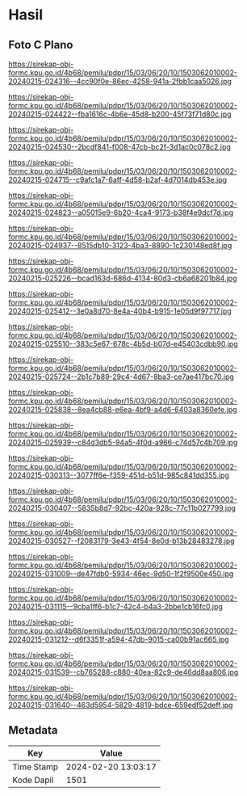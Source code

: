 # Hasil

## Foto C Plano

https://sirekap-obj-formc.kpu.go.id/4b68/pemilu/pdpr/15/03/06/20/10/1503062010002-20240215-024316--4cc90f0e-86ec-4258-941a-2fbb1caa5026.jpg

https://sirekap-obj-formc.kpu.go.id/4b68/pemilu/pdpr/15/03/06/20/10/1503062010002-20240215-024422--fba1616c-4b6e-45d8-b200-45f73f71d80c.jpg

https://sirekap-obj-formc.kpu.go.id/4b68/pemilu/pdpr/15/03/06/20/10/1503062010002-20240215-024530--2bcdf841-f008-47cb-bc2f-3d1ac0c078c2.jpg

https://sirekap-obj-formc.kpu.go.id/4b68/pemilu/pdpr/15/03/06/20/10/1503062010002-20240215-024715--c9afc1a7-6aff-4d58-b2af-4d7014db453e.jpg

https://sirekap-obj-formc.kpu.go.id/4b68/pemilu/pdpr/15/03/06/20/10/1503062010002-20240215-024823--a05015e9-6b20-4ca4-9173-b38f4e9dcf7d.jpg

https://sirekap-obj-formc.kpu.go.id/4b68/pemilu/pdpr/15/03/06/20/10/1503062010002-20240215-024937--8515db10-3123-4ba3-8890-1c230148ed8f.jpg

https://sirekap-obj-formc.kpu.go.id/4b68/pemilu/pdpr/15/03/06/20/10/1503062010002-20240215-025226--bcad163d-686d-4134-80d3-cb6a68201b84.jpg

https://sirekap-obj-formc.kpu.go.id/4b68/pemilu/pdpr/15/03/06/20/10/1503062010002-20240215-025412--3e0a8d70-8e4a-40b4-b915-1e05d9f97717.jpg

https://sirekap-obj-formc.kpu.go.id/4b68/pemilu/pdpr/15/03/06/20/10/1503062010002-20240215-025510--383c5e67-678c-4b5d-b07d-e45403cdbb90.jpg

https://sirekap-obj-formc.kpu.go.id/4b68/pemilu/pdpr/15/03/06/20/10/1503062010002-20240215-025724--2b1c7b89-29c4-4d67-8ba3-ce7ae417bc70.jpg

https://sirekap-obj-formc.kpu.go.id/4b68/pemilu/pdpr/15/03/06/20/10/1503062010002-20240215-025838--8ea4cb88-e6ea-4bf9-a4d6-6403a8360efe.jpg

https://sirekap-obj-formc.kpu.go.id/4b68/pemilu/pdpr/15/03/06/20/10/1503062010002-20240215-025939--c84d3db5-94a5-4f0d-a966-c74d57c4b709.jpg

https://sirekap-obj-formc.kpu.go.id/4b68/pemilu/pdpr/15/03/06/20/10/1503062010002-20240215-030313--3077ff6e-f359-451d-b51d-985c841dd355.jpg

https://sirekap-obj-formc.kpu.go.id/4b68/pemilu/pdpr/15/03/06/20/10/1503062010002-20240215-030407--5835b8d7-92bc-420a-928c-77c11b027799.jpg

https://sirekap-obj-formc.kpu.go.id/4b68/pemilu/pdpr/15/03/06/20/10/1503062010002-20240215-030527--f2083179-3e43-4f54-8e0d-b13b28483278.jpg

https://sirekap-obj-formc.kpu.go.id/4b68/pemilu/pdpr/15/03/06/20/10/1503062010002-20240215-031009--de47fdb0-5934-46ec-9d50-1f2f9500e450.jpg

https://sirekap-obj-formc.kpu.go.id/4b68/pemilu/pdpr/15/03/06/20/10/1503062010002-20240215-031115--9cba1ff6-b1c7-42c4-b4a3-2bbe1cb16fc0.jpg

https://sirekap-obj-formc.kpu.go.id/4b68/pemilu/pdpr/15/03/06/20/10/1503062010002-20240215-031212--d6f3351f-a594-47db-9015-ca00b91ac665.jpg

https://sirekap-obj-formc.kpu.go.id/4b68/pemilu/pdpr/15/03/06/20/10/1503062010002-20240215-031539--cb765288-c880-40ea-82c9-de46dd8aa806.jpg

https://sirekap-obj-formc.kpu.go.id/4b68/pemilu/pdpr/15/03/06/20/10/1503062010002-20240215-031640--463d5954-5829-4819-bdce-659edf52deff.jpg


## Metadata

| Key        | Value               |
| ---------- | ------------------- |
| Time Stamp | 2024-02-20 13:03:17 |
| Kode Dapil | 1501                |



